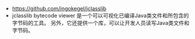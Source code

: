 * https://github.com/ingokegel/jclasslib
* jclasslib bytecode viewer 是一个可以可视化已编译Java类文件和所包含的字节码的工具。 另外，它还提供一个库，可以让开发人员读写Java类文件和字节码。